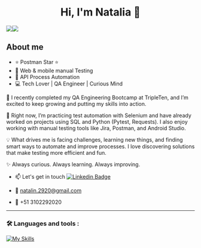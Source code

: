 <div align="center">
<h1 align="center">Hi, I'm Natalia 👋</h1>
</div>
<img decoding="async" src="https://media.licdn.com/dms/image/v2/D5616AQHT_ra3N5AQvw/profile-displaybackgroundimage-shrink_350_1400/B56ZjIH47YHUAg-/0/1755704179704?e=1758758400&v=beta&t=JOAKFCRD2UccXrD9B9EXPJ24O4tKfmIvARJsqXWdo3A"

 [![](https://img.shields.io/badge/LinkedIn-0077B5?style=for-the-badge&logo=linkedin&logoColor=white)](https://www.linkedin.com/in/natamolinaqa/)

## About me

- ⭐ Postman Star ⭐
- 🐛 Web & mobile manual Testing
- 📲 API Process Automation
- 💻 Tech Lover | QA Engineer | Curious Mind

🔭 I recently completed my QA Engineering Bootcamp at TripleTen, and I’m excited to keep growing and putting my skills into action.

🌱 Right now, I’m practicing test automation with Selenium and have already worked on projects using SQL and Python (Pytest, Requests). I also enjoy working with manual testing tools like Jira, Postman, and Android Studio.

💡 What drives me is facing challenges, learning new things, and finding smart ways to automate and improve processes. I love discovering solutions that make testing more efficient and fun.

✨ Always curious. Always learning. Always improving.
<br>

* :mailbox: Let's get in touch  [![Linkedin Badge](https://img.shields.io/badge/-Natalia-blue?style=flat&logo=Linkedin&logoColor=white)](https://www.linkedin.com/in/natamolinaqa)
* :e-mail: natalin.2920@gmail.com

* :iphone: +51 3102292020

---

### :hammer_and_wrench: Languages and tools :
<div id="header" align="left">
  
   [![My Skills](https://skillicons.dev/icons?i=py,postman,java,postgres,github,unreal,angular,nodejs,js,html,css)](https://skillicons.dev)

</div>
